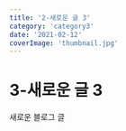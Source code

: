 ```yaml
---
title: '2-새로운 글 3'
category: 'category3'
date: '2021-02-12'
coverImage: 'thumbnail.jpg'
---
```


# 3-새로운 글 3

새로운 블로그 글